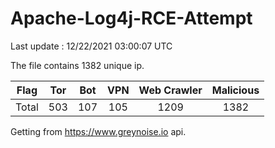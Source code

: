 
# Apache-Log4j-RCE-Attempt

Last update : 12/22/2021 03:00:07 UTC

The file contains 1382 unique ip.

| Flag | Tor | Bot | VPN | Web Crawler | Malicious |
| :-:  | :-: | :-: | :-: | :-:         | :-:       |
| Total| 503  | 107  | 105  | 1209          | 1382        |

Getting from https://www.greynoise.io api.